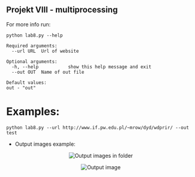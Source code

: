 ## Projekt VIII - multiprocessing

For more info run:
```
python lab8.py --help
```

```
Required arguments:
  --url URL  Url of website

Optional arguments:
  -h, --help           show this help message and exit
  --out OUT  Name of out file
```

```
Default values:
out - "out"
```

# Examples:

```python lab8.py --url http://www.if.pw.edu.pl/~mrow/dyd/wdprir/ --out test```

- Output images example: 
<p align="center">
  <img src="https://user-images.githubusercontent.com/61660055/143771114-ed38ff08-7895-4089-9b66-ef8cfa7d397c.png" alt="Output images in folder"/>
</p>

<p align="center">
  <img src="https://user-images.githubusercontent.com/61660055/143771114-ed38ff08-7895-4089-9b66-ef8cfa7d397c.png" alt="Output image"/>
</p>

